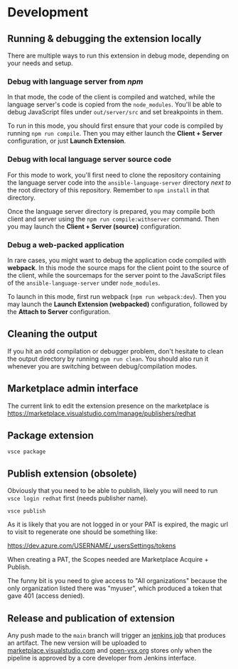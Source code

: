 # Development

## Running & debugging the extension locally

There are multiple ways to run this extension in debug mode, depending on
your needs and setup.

### Debug with language server from *npm*

In that mode, the code of the client is compiled and watched, while the language
server's code is copied from the `node_modules`. You'll be able to debug
JavaScript files under `out/server/src` and set breakpoints in them.

To run in this mode, you should first ensure that your code is compiled by
running `npm run compile`. Then you may either launch the **Client + Server**
configuration, or just **Launch Extension**.

### Debug with local language server source code

For this mode to work, you'll first need to clone the repository containing the
language server code into the `ansible-language-server` directory *next to* the
root directory of this repository. Remember to `npm install` in that directory.

Once the language server directory is prepared, you may compile both client and
server using the `npm run compile:withserver` command. Then you may launch the
**Client + Server (source)** configuration.

### Debug a web-packed application

In rare cases, you might want to debug the application code compiled with
**webpack**. In this mode the source maps for the client point to the source of
the client, while the sourcemaps for the server point to the JavaScript files of
the `ansible-language-server` under `node_modules`.

To launch in this mode, first run webpack (`npm run webpack:dev`). Then you may
launch the **Launch Extension (webpacked)** configuration, followed by the
**Attach to Server** configuration.

## Cleaning the output

If you hit an odd compilation or debugger problem, don't hesitate to clean the
output directory by running `npm run clean`. You should also run it whenever you
are switching between debug/compilation modes.

## Marketplace admin interface

The current link to edit the extension presence on the marketplace is
<https://marketplace.visualstudio.com/manage/publishers/redhat>

## Package extension

```shell
vsce package
```

## Publish extension (obsolete)

Obviously that you need to be able to publish, likely you will
need to run `vsce login redhat` first (needs publisher name).

```shell
vsce publish
```

As it is likely that you are not logged in or your PAT is expired, the magic
url to visit to regenerate one should be something like:

<https://dev.azure.com/USERNAME/_usersSettings/tokens>

When creating a PAT, the Scopes needed are Marketplace Acquire + Publish.

The funny bit is you need to give access to "All organizations" because
the only organization listed there was "myuser", which produced a token
that gave 401 (access denied).

## Release and publication of extension

Any push made to the `main` branch will trigger an
[jenkins job](https://studio-jenkins-csb-codeready.apps.ocp4.prod.psi.redhat.com/job/ansible/)
that produces an artifact. The new version will be uploaded to
[marketplace.visualstudio.com](https://marketplace.visualstudio.com/) and
[open-vsx.org](https://open-vsx.org/) stores only when the pipeline is
approved by a core developer from Jenkins interface.
